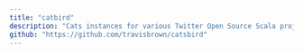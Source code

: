 ```yaml
---
title: "catbird"
description: "Cats instances for various Twitter Open Source Scala projects"
github: "https://github.com/travisbrown/catsbird"
---
```

